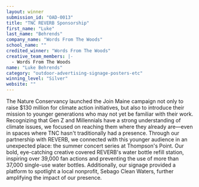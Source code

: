 ```yaml
---
layout: winner
submission_id: "OAD-0013"
title: "TNC REVERB Sponsorship"
first_name: "Luke"
last_name: "Behrends"
company_name: "Words From The Woods"
school_name: ""
credited_winner: "Words From The Woods"
creative_team_members: |-
  - Words From The Woods
name: "Luke Behrends"
category: "outdoor-advertising-signage-posters-etc"
winning_level: "Silver"
website: ""
---
```


The Nature Conservancy launched the Join Maine campaign not only to raise $130 million for climate action initiatives, but also to introduce their mission to younger generations who may not yet be familiar with their work. Recognizing that Gen Z and Millennials have a strong understanding of climate issues, we focused on reaching them where they already are—even in spaces where TNC hasn't traditionally had a presence. Through our partnership with REVERB, we connected with this younger audience in an unexpected place: the summer concert series at Thompson's Point. Our bold, eye-catching creative covered REVERB's water bottle refill station, inspiring over 39,000 fan actions and preventing the use of more than 37,000 single-use water bottles. Additionally, our signage provided a platform to spotlight a local nonprofit, Sebago Clean Waters, further amplifying the impact of our presence.
